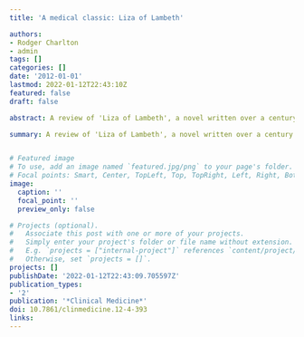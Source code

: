 ```yaml
---
title: 'A medical classic: Liza of Lambeth'

authors:
- Rodger Charlton
- admin
tags: []
categories: []
date: '2012-01-01'
lastmod: 2022-01-12T22:43:10Z
featured: false
draft: false

abstract: A review of 'Liza of Lambeth', a novel written over a century ago containing insights which remain relevant to healthcare today.

summary: A review of 'Liza of Lambeth', a novel written over a century ago containing insights which remain relevant to healthcare today.


# Featured image
# To use, add an image named `featured.jpg/png` to your page's folder.
# Focal points: Smart, Center, TopLeft, Top, TopRight, Left, Right, BottomLeft, Bottom, BottomRight.
image:
  caption: ''
  focal_point: ''
  preview_only: false

# Projects (optional).
#   Associate this post with one or more of your projects.
#   Simply enter your project's folder or file name without extension.
#   E.g. `projects = ["internal-project"]` references `content/project/deep-learning/index.md`.
#   Otherwise, set `projects = []`.
projects: []
publishDate: '2022-01-12T22:43:09.705597Z'
publication_types:
- '2'
publication: '*Clinical Medicine*'
doi: 10.7861/clinmedicine.12-4-393
links:
---
```

